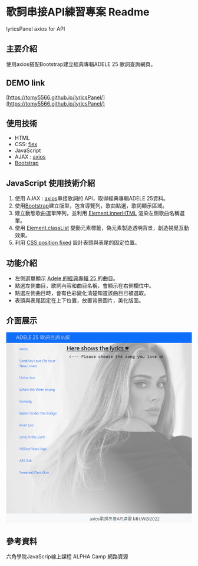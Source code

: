 # 歌詞串接API練習專案 Readme
lyricsPanel axios for API

## 主要介紹
使用axios搭配Bootstrap建立經典專輯ADELE 25 歌詞查詢網頁。

## DEMO link
[https://tomy5566.github.io/lyricsPanel/](https://tomy5566.github.io/lyricsPanel/)

## 使用技術
- HTML
- CSS: [flex](https://developer.mozilla.org/zh-CN/docs/Web/CSS/flex)
- JavaScript
- AJAX : [axios](https://github.com/axios/axios)
- [Bootstrap](https://getbootstrap.com/)

## JavaScript 使用技術介紹

1. 使用 AJAX : [axios](https://github.com/axios/axios)串接歌詞的 API，取得經典專輯ADELE 25資料。
2. 使用[Bootstrap](https://getbootstrap.com/)建立版型，包含導覽列，歌曲點選，歌詞顯示區域。
3. 建立動態歌曲選單陣列，並利用 [Element.innerHTML](https://developer.mozilla.org/zh-TW/docs/Web/API/Element/innerHTML) 渲染左側歌曲名稱選單。
4. 使用 [Element.classList](https://developer.mozilla.org/en-US/docs/Web/API/Element/classList) 變動元素標籤，偽元素製造透明背景，創造視覺互動效果。
5. 利用 [CSS position fixed](https://www.w3schools.com/css/css_positioning.asp) 設計表頭與表尾的固定位置。

## 功能介紹
- 左側選單顯示 [Adele 的經典專輯 25 ](https://en.wikipedia.org/wiki/25_(Adele_album))的曲目。
- 點選左側曲目，歌詞內容和曲目名稱，會顯示在右側欄位中。
- 點選左側曲目時，會有色彩變化清楚知道該曲目已被選取。
- 表頭與表尾固定在上下位置，放置背景圖片，美化版面。

## 介面展示
![image](https://github.com/tomy5566/lyricsPanel/blob/main/Lyrics_demo_gif.gif)


## 參考資料
六角學院JavaScrip線上課程
ALPHA Camp 網路資源

